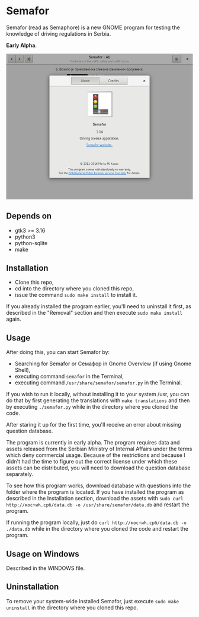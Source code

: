 # Semafor

Semafor (read as Semaphore) is a new GNOME program for testing the knowledge of driving regulations
in Serbia.

**Early Alpha**.

![Alt text](screenshot.png?raw=true "Semafor interface")

## Depends on
- gtk3 >= 3.16
- python3
- python-sqlite
- make

## Installation
  * Clone this repo,
  * cd into the directory where you cloned this repo,
  * issue the command `sudo make install` to install it.

If you already installed the program earlier, you'll need to uninstall it first,
as described in the "Removal" section and then execute `sudo make install` again.

## Usage
After doing this, you can start Semafor by:
  * Searching for Semafor or Семафор in Gnome Overview (if using Gnome Shell),
  * executing command `semafor` in the Terminal,
  * executing command `/usr/share/semafor/semafor.py` in the Terminal.

If you wish to run it locally, without installing it to your system /usr, you can
do that by first generating the translations with `make translations` and then
by executing `./semafor.py` while in the directory where you cloned the code.

After staring it up for the first time, you'll receive an error about missing question database.

The program is currently in early alpha. The program requires data and assets released from the
Serbian Ministry of Internal Affairs under the terms which deny commercial usage. Because of the
restrictions and because I didn't had the time to figure out the correct license under which
these assets can be distributed, you will need to download the question database separately.

To see how this program works, download database with questions into the folder where the program
is located. If you have installed the program as described in the Installation section, download
the assets with `sudo curl http://костић.срб/data.db -o /usr/share/semafor/data.db` and restart
the program.

If running the program locally, just do `curl http://костић.срб/data.db -o ./data.db` while
in the directory where you cloned the code and restart the program.

## Usage on Windows

Described in the WINDOWS file.

## Uninstallation
To remove your system-wide installed Semafor, just execute `sudo make uninstall`
in the directory where you cloned this repo.
